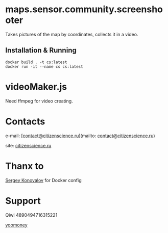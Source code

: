 # maps.sensor.community.screenshooter

Takes pictures of the map by coordinates, collects it in a video.

## Installation & Running

```shell
docker build . -t cs:latest
docker run -it --name cs cs:latest 
```

# videoMaker.js

Need ffmpeg for video creating.

# Contacts
e-mail: [contact@citizenscience.ru](mailto: contact@citizenscience.ru)

site: [citizenscience.ru](https://citizenscience.ru)

# Thanx to

[Sergey Konovalov](https://github.com/sergeykonovalov) for Docker config

# Support
Qiwi 4890494716315221

[yoomoney](https://yoomoney.ru/to/41001266260831)
